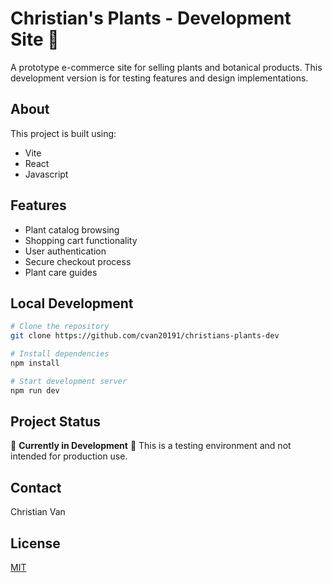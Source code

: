 # Christian's Plants - Development Site 🌿

A prototype e-commerce site for selling plants and botanical products. This development version is for testing features and design implementations.

## About
This project is built using:
- Vite
- React
- Javascript

## Features
- Plant catalog browsing
- Shopping cart functionality
- User authentication
- Secure checkout process
- Plant care guides

## Local Development
```bash
# Clone the repository
git clone https://github.com/cvan20191/christians-plants-dev

# Install dependencies
npm install

# Start development server
npm run dev
```

## Project Status
🚧 **Currently in Development** 🚧
This is a testing environment and not intended for production use.

## Contact
Christian Van

## License
[MIT](LICENSE)
